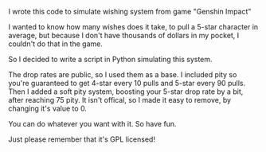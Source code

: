 I wrote this code to simulate wishing system from game "Genshin Impact"

I wanted to know how many wishes does it take, to pull a 5-star character in average,
but because I don't have thousands of dollars in my pocket, I couldn't do that in the game.

So I decided to write a script in Python simulating this system.

The drop rates are public, so I used them as a base.
I included pity so you're guaranteed to get 4-star every 10 pulls and 5-star every 90 pulls.
Then I added a soft pity system, boosting your 5-star drop rate by a bit,
after reaching 75 pity. It isn't offical, so I made it easy to remove, by changing it's value to 0.

You can do whatever you want with it. So have fun.

Just please remember that it's GPL licensed!
